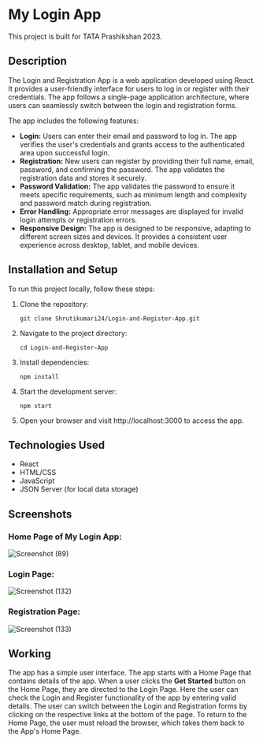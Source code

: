 # My Login App
This project is built for TATA Prashikshan 2023.
## Description

The Login and Registration App is a web application developed using React. It provides a user-friendly interface for users to log in or register with their credentials. The app follows a single-page application architecture, where users can seamlessly switch between the login and registration forms.

The app includes the following features:

- **Login:** Users can enter their email and password to log in. The app verifies the user's credentials and grants access to the authenticated area upon successful login.
- **Registration:** New users can register by providing their full name, email, password, and confirming the password. The app validates the registration data and stores it securely.
- **Password Validation:** The app validates the password to ensure it meets specific requirements, such as minimum length and complexity and password match during registration.
- **Error Handling:** Appropriate error messages are displayed for invalid login attempts or registration errors.
- **Responsive Design:** The app is designed to be responsive, adapting to different screen sizes and devices. It provides a consistent user experience across desktop, tablet, and mobile devices.

## Installation and Setup

To run this project locally, follow these steps:

1. Clone the repository:
   ```shell
   git clone Shrutikumari24/Login-and-Register-App.git
2. Navigate to the project directory:
   ```shell
   cd Login-and-Register-App
3. Install dependencies:
   ```shell
   npm install
4. Start the development server:
   ```shell
   npm start
5. Open your browser and visit http://localhost:3000 to access the app.

## Technologies Used

- React
- HTML/CSS
- JavaScript
- JSON Server (for local data storage)

## Screenshots

### Home Page of My Login App:
![Screenshot (89)](https://github.com/Shrutikumari24/Login-and-Register-App/assets/102343505/169c96fe-de02-478d-b25d-264d96005169)

### Login Page:
![Screenshot (132)](https://github.com/Shrutikumari24/Login-and-Register-App/assets/102343505/aee510a7-5829-4171-ac2d-b04243033e97)

### Registration Page:
![Screenshot (133)](https://github.com/Shrutikumari24/Login-and-Register-App/assets/102343505/cf90d80f-5409-4419-a66d-c39be2385a98)

## Working

The app has a simple user interface. The app starts with a Home Page that contains details of the app. When a user clicks the 
**Get Started** button on the Home Page, they are directed to the Login Page. Here the user can check the Login and Register functionality of the app by entering valid details. The user can switch between the Login and Registration forms by clicking on the respective links at the bottom of the page. To return to the Home Page, the user must reload the browser, which takes them back to the App's Home Page.
